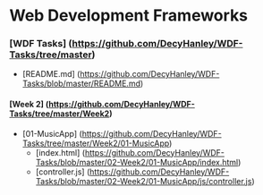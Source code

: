 # Web Development Frameworks

### [WDF Tasks] (https://github.com/DecyHanley/WDF-Tasks/tree/master)
* [README.md] (https://github.com/DecyHanley/WDF-Tasks/blob/master/README.md)

#### [Week 2] (https://github.com/DecyHanley/WDF-Tasks/tree/master/Week2)
* [01-MusicApp] (https://github.com/DecyHanley/WDF-Tasks/tree/master/Week2/01-MusicApp)
  * [index.html] (https://github.com/DecyHanley/WDF-Tasks/blob/master/02-Week2/01-MusicApp/index.html)
  * [controller.js] (https://github.com/DecyHanley/WDF-Tasks/blob/master/02-Week2/01-MusicApp/js/controller.js)

